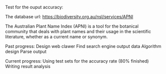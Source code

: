 Test for the ouput accuracy:

The database url: https://biodiversity.org.au/nsl/services/APNI

The Australian Plant Name Index (APNI) is a tool for the botanical community that deals with plant names and their usage in the scientific literature, whether as a current name or synonym.

Past progress:
  Design web clawer
  Find search engine output data
  Algorithm design
  Parse output

Current progress:
  Using test sets for the accuracy rate (80% finished)
  Writing result analysis
